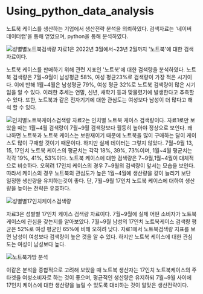 # Using_python_data_analysis

노트북 케이스를 생산하는 기업에서 생산전략 분석을 의뢰하였다.
검색자료는 '네이버 데이터랩'을 통해 얻었으며, python을 통해 분석하였다.

![성별별노트북검색량](https://user-images.githubusercontent.com/118033064/219250124-a67955f8-bcb7-4d4b-b71a-9813e8611b29.png)
 자료1은 2022년 3월에서\~23년 2월까지 '노트북'에 대한 검색 자료이다.
 
 노트북 케이스를 판매하기 위해 관련 지표인 '노트북'에 대한 검색량을 분석하였다.
 노트북 검색량은 7월\~9월이 남성평균 58%, 여성 평균23%로 검색량이 가장 적은 시기이다.
 이에 반해 1월\~4월은 남성평균 79%, 여성 평균 32%로 노트북 검색량이 많은 시기임을 알 수 있다.
 이러한 추세는 연말, 신년, 새학기 등과 맞물렸기에 발생한다고 추측할 수 있다.
 또한, 노트북과 같은 전자기기에 대한 관심도는 여성보다 남성이 더 많다고 해석 할 수 있다.

![인치별노트북케이스검색량](https://user-images.githubusercontent.com/118033064/219250136-3b60ccbb-00e1-460d-ab48-31747269fb32.png)
 자료2는 인치별 노트북 케이스 검색량이다.
 자료1로만 보았을 때는 1월\~4월 검색량이 7월\~9월 검색량보다 월등히 높아야 정상으로 보인다.
 왜냐하면 노트북과 노트북 케이스는 보완재이기 때문에 노트북을 많이 구매하는 달이 케이스도 많이 구매할 것이기 때문이다.
 하지만 실제 데이터는 그렇지 않았다.
 7월\~9월 13, 15, 17인치 노트북 케이스의 평균치는 각각 18%, 39%, 73%이며, 1월\~4월 평균치는 각각 19%, 41%, 53%이다.
 노트북 케이스에 대한 검색량은 7\~9월,1월\~4월이 대체적으로 비슷하다.
 오히려 17인치 케이스의 경우 7\~9월의 검색량이 앞서는 모습을 보인다.
 따라서 케이스의 경우 노트북의 관심도가 높은 1월\~4월에 생산량을 같이 늘리기 보단 일정한 생산량을 유지하는것이 좋다.
 단, 7월\~9월 17인치 노트북 케이스에 대하여 생산량을 높이는 전략은 유효하다.
 

![성별별17인치케이스검색량](https://user-images.githubusercontent.com/118033064/219250144-07172ece-16c6-4890-8f29-4df35522d9da.png)

자료3은 성별별 17인치 케이스 검색량 자료이다.
7월\~9월에 실제 어떤 소비자가 노트북케이스에 관심을 갖는지를 알아보았다.
7월\~9월 남성의 17인치 노트북케이스 검색량 평균은 52%로 여성 평균인 65%에 비해 오히려 낮다.
자료1에서 노트북검색량 지표를 보면 남성이 여성보다 검색량이 높은 것을 알 수 있다.
하지만 노트북 케이스에 대한 관심도는 여성이 남성보다 높다.

![노트북가방 분석](https://user-images.githubusercontent.com/118033064/219249489-66c3990d-0216-4f40-bcda-06b9158d66cc.png)

이같은 분석을 종합적으로 고려해 보았을 때
노트북 생산자는 17인치 노트북케이스의 주 타겟을 여성소비자로 하는 것이 좋으며, 평균적인 생산량은 유지하되 7월\~9월 사이에 17인치 케이스에 대한 생산량을 늘릴 수 있도록 대비하는 것이 알맞은 생산전략이다.
